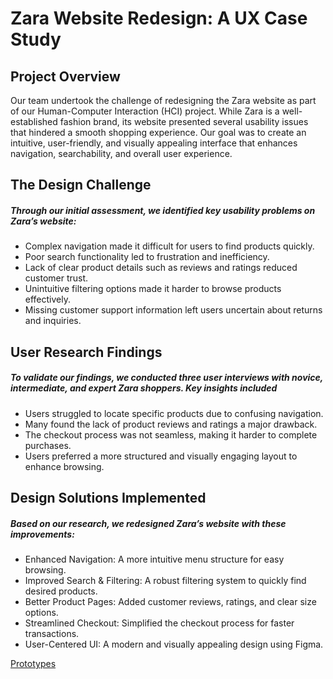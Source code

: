 # Zara Website Redesign: A UX Case Study
## Project Overview
<p>Our team undertook the challenge of redesigning the Zara website as part of our Human-Computer Interaction (HCI) project. While Zara is a well-established fashion brand, its website presented several usability issues that hindered a smooth shopping experience. Our goal was to create an intuitive, user-friendly, and visually appealing interface that enhances navigation, searchability, and overall user experience.</p>

## The Design Challenge
<h5>Through our initial assessment, we identified key usability problems on Zara’s website:</h5>
<ul>
  <li>Complex navigation made it difficult for users to find products quickly.<br></li>
  <li>Poor search functionality led to frustration and inefficiency.<br></li>
  <li>Lack of clear product details such as reviews and ratings reduced customer trust.<br></li>
  <li>Unintuitive filtering options made it harder to browse products effectively.<br></li>
  <li>Missing customer support information left users uncertain about returns and inquiries.<br></li>
</ul>

## User Research Findings
<h5>To validate our findings, we conducted three user interviews with novice, intermediate, and expert Zara shoppers. Key insights included</h5>
<ul>
  <li>Users struggled to locate specific products due to confusing navigation.<br></li>
  <li>Many found the lack of product reviews and ratings a major drawback.<br></li>
  <li>The checkout process was not seamless, making it harder to complete purchases.<br></li>
  <li>Users preferred a more structured and visually engaging layout to enhance browsing.<br></li>
</ul>

## Design Solutions Implemented
<h5>Based on our research, we redesigned Zara’s website with these improvements:</h5>
<ul>
  <li>Enhanced Navigation: A more intuitive menu structure for easy browsing.<br></li>
  <li>Improved Search & Filtering: A robust filtering system to quickly find desired products.<br></li>
  <li>Better Product Pages: Added customer reviews, ratings, and clear size options.<br></li>
  <li>Streamlined Checkout: Simplified the checkout process for faster transactions.<br></li>
  <li>User-Centered UI: A modern and visually appealing design using Figma.<br></li>
</ul>

<a href = "https://www.figma.com/proto/wXsHkpCCIC8CO7Yxeku6SY/Zara-Redesign-Project?node-id=1074-4925&t=L83CUkp9cAdXpQpV-0&scaling=min-zoom&content-scaling=fixed&page-id=0%3A1&starting-point-node-id=351%3A228">Prototypes</a>
